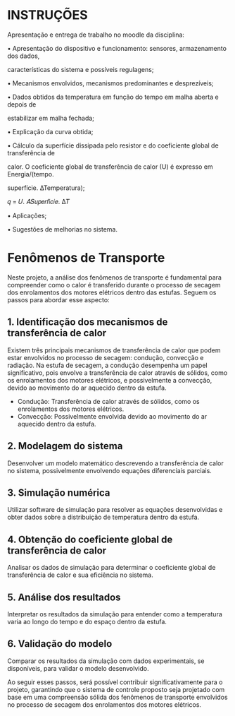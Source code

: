 # INSTRUÇÕES 

Apresentação e entrega de trabalho no moodle da disciplina:

• Apresentação do dispositivo e funcionamento: sensores, armazenamento dos dados, 

características do sistema e possíveis regulagens;

• Mecanismos envolvidos, mecanismos predominantes e desprezíveis;

• Dados obtidos da temperatura em função do tempo em malha aberta e depois de 

estabilizar em malha fechada;

• Explicação da curva obtida;

• Cálculo da superfície dissipada pelo resistor e do coeficiente global de transferência de 

calor. O coeficiente global de transferência de calor (U) é expresso em Energia/(tempo.

superfície. ∆Temperatura);

𝑞 = 𝑈. 𝐴𝑆𝑢𝑝𝑒𝑟𝑓í𝑐𝑖𝑒. ∆𝑇

• Aplicações;

• Sugestões de melhorias no sistema.

# Fenômenos de Transporte

Neste projeto, a análise dos fenômenos de transporte é fundamental para compreender como o calor é transferido durante o processo de secagem dos enrolamentos dos motores elétricos dentro das estufas. Seguem os passos para abordar esse aspecto:

## 1. Identificação dos mecanismos de transferência de calor

Existem três principais mecanismos de transferência de calor que podem estar envolvidos no processo de secagem: condução, convecção e radiação. Na estufa de secagem, a condução desempenha um papel significativo, pois envolve a transferência de calor através de sólidos, como os enrolamentos dos motores elétricos, e possivelmente a convecção, devido ao movimento do ar aquecido dentro da estufa.

- Condução: Transferência de calor através de sólidos, como os enrolamentos dos motores elétricos.
- Convecção: Possivelmente envolvida devido ao movimento do ar aquecido dentro da estufa.

## 2. Modelagem do sistema

Desenvolver um modelo matemático descrevendo a transferência de calor no sistema, possivelmente envolvendo equações diferenciais parciais.

## 3. Simulação numérica

Utilizar software de simulação para resolver as equações desenvolvidas e obter dados sobre a distribuição de temperatura dentro da estufa.

## 4. Obtenção do coeficiente global de transferência de calor

Analisar os dados de simulação para determinar o coeficiente global de transferência de calor e sua eficiência no sistema.

## 5. Análise dos resultados

Interpretar os resultados da simulação para entender como a temperatura varia ao longo do tempo e do espaço dentro da estufa.

## 6. Validação do modelo

Comparar os resultados da simulação com dados experimentais, se disponíveis, para validar o modelo desenvolvido.

Ao seguir esses passos, será possível contribuir significativamente para o projeto, garantindo que o sistema de controle proposto seja projetado com base em uma compreensão sólida dos fenômenos de transporte envolvidos no processo de secagem dos enrolamentos dos motores elétricos.
